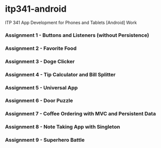 # itp341-android
ITP 341 App Development for Phones and Tablets [Android] Work

### Assignment 1 - Buttons and Listeners (without Persistence)
### Assignment 2 - Favorite Food
### Assignment 3 - Doge Clicker
### Assignment 4 - Tip Calculator and Bill Splitter
### Assignment 5 - Universal App
### Assignment 6 - Door Puzzle
### Assignment 7 - Coffee Ordering with MVC and Persistent Data
### Assignment 8 - Note Taking App with Singleton
### Assignment 9 - Superhero Battle

